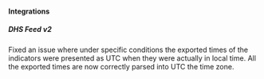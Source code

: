 
#### Integrations

##### DHS Feed v2
Fixed an issue where under specific conditions the exported times of the indicators were presented as UTC when they were actually in local time. All the exported times are now correctly parsed into UTC the time zone.